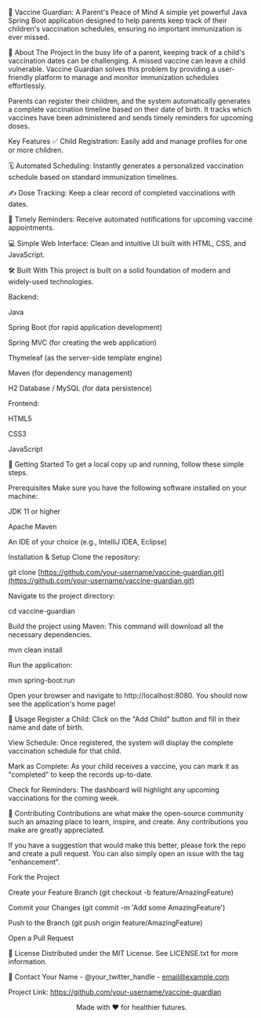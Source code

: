💉 Vaccine Guardian: A Parent's Peace of Mind
A simple yet powerful Java Spring Boot application designed to help parents keep track of their children's vaccination schedules, ensuring no important immunization is ever missed.

🌟 About The Project
In the busy life of a parent, keeping track of a child's vaccination dates can be challenging. A missed vaccine can leave a child vulnerable. Vaccine Guardian solves this problem by providing a user-friendly platform to manage and monitor immunization schedules effortlessly.

Parents can register their children, and the system automatically generates a complete vaccination timeline based on their date of birth. It tracks which vaccines have been administered and sends timely reminders for upcoming doses.

Key Features
✅ Child Registration: Easily add and manage profiles for one or more children.

🗓️ Automated Scheduling: Instantly generates a personalized vaccination schedule based on standard immunization timelines.

✍️ Dose Tracking: Keep a clear record of completed vaccinations with dates.

🔔 Timely Reminders: Receive automated notifications for upcoming vaccine appointments.

💻 Simple Web Interface: Clean and intuitive UI built with HTML, CSS, and JavaScript.

🛠️ Built With
This project is built on a solid foundation of modern and widely-used technologies.

Backend:

Java

Spring Boot (for rapid application development)

Spring MVC (for creating the web application)

Thymeleaf (as the server-side template engine)

Maven (for dependency management)

H2 Database / MySQL (for data persistence)

Frontend:

HTML5

CSS3

JavaScript

🚀 Getting Started
To get a local copy up and running, follow these simple steps.

Prerequisites
Make sure you have the following software installed on your machine:

JDK 11 or higher

Apache Maven

An IDE of your choice (e.g., IntelliJ IDEA, Eclipse)

Installation & Setup
Clone the repository:

git clone [https://github.com/your-username/vaccine-guardian.git](https://github.com/your-username/vaccine-guardian.git)

Navigate to the project directory:

cd vaccine-guardian

Build the project using Maven:
This command will download all the necessary dependencies.

mvn clean install

Run the application:

mvn spring-boot:run

Open your browser and navigate to http://localhost:8080. You should now see the application's home page!

📖 Usage
Register a Child: Click on the "Add Child" button and fill in their name and date of birth.

View Schedule: Once registered, the system will display the complete vaccination schedule for that child.

Mark as Complete: As your child receives a vaccine, you can mark it as "completed" to keep the records up-to-date.

Check for Reminders: The dashboard will highlight any upcoming vaccinations for the coming week.

🤝 Contributing
Contributions are what make the open-source community such an amazing place to learn, inspire, and create. Any contributions you make are greatly appreciated.

If you have a suggestion that would make this better, please fork the repo and create a pull request. You can also simply open an issue with the tag "enhancement".

Fork the Project

Create your Feature Branch (git checkout -b feature/AmazingFeature)

Commit your Changes (git commit -m 'Add some AmazingFeature')

Push to the Branch (git push origin feature/AmazingFeature)

Open a Pull Request

📄 License
Distributed under the MIT License. See LICENSE.txt for more information.

📧 Contact
Your Name - @your_twitter_handle - email@example.com

Project Link: https://github.com/your-username/vaccine-guardian

<p align="center">Made with ❤️ for healthier futures.</p>
